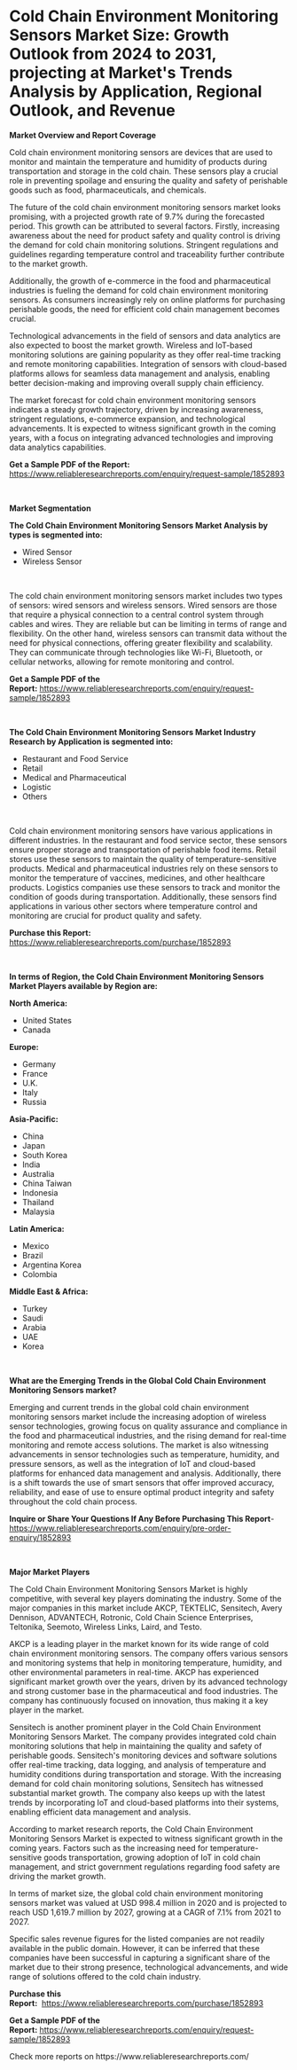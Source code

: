<p><h1>Cold Chain Environment Monitoring Sensors Market Size: Growth Outlook from 2024 to 2031, projecting at Market's Trends Analysis by Application, Regional Outlook, and Revenue</h1></p><p><strong>Market Overview and Report Coverage</strong></p>
<p><p>Cold chain environment monitoring sensors are devices that are used to monitor and maintain the temperature and humidity of products during transportation and storage in the cold chain. These sensors play a crucial role in preventing spoilage and ensuring the quality and safety of perishable goods such as food, pharmaceuticals, and chemicals.</p><p>The future of the cold chain environment monitoring sensors market looks promising, with a projected growth rate of 9.7% during the forecasted period. This growth can be attributed to several factors. Firstly, increasing awareness about the need for product safety and quality control is driving the demand for cold chain monitoring solutions. Stringent regulations and guidelines regarding temperature control and traceability further contribute to the market growth.</p><p>Additionally, the growth of e-commerce in the food and pharmaceutical industries is fueling the demand for cold chain environment monitoring sensors. As consumers increasingly rely on online platforms for purchasing perishable goods, the need for efficient cold chain management becomes crucial.</p><p>Technological advancements in the field of sensors and data analytics are also expected to boost the market growth. Wireless and IoT-based monitoring solutions are gaining popularity as they offer real-time tracking and remote monitoring capabilities. Integration of sensors with cloud-based platforms allows for seamless data management and analysis, enabling better decision-making and improving overall supply chain efficiency.</p><p>The market forecast for cold chain environment monitoring sensors indicates a steady growth trajectory, driven by increasing awareness, stringent regulations, e-commerce expansion, and technological advancements. It is expected to witness significant growth in the coming years, with a focus on integrating advanced technologies and improving data analytics capabilities.</p></p>
<p><strong>Get a Sample PDF of the Report:</strong> <a href="https://www.reliableresearchreports.com/enquiry/request-sample/1852893">https://www.reliableresearchreports.com/enquiry/request-sample/1852893</a></p>
<p>&nbsp;</p>
<p><strong>Market Segmentation</strong></p>
<p><strong>The Cold Chain Environment Monitoring Sensors Market Analysis by types is segmented into:</strong></p>
<p><ul><li>Wired Sensor</li><li>Wireless Sensor</li></ul></p>
<p>&nbsp;</p>
<p><p>The cold chain environment monitoring sensors market includes two types of sensors: wired sensors and wireless sensors. Wired sensors are those that require a physical connection to a central control system through cables and wires. They are reliable but can be limiting in terms of range and flexibility. On the other hand, wireless sensors can transmit data without the need for physical connections, offering greater flexibility and scalability. They can communicate through technologies like Wi-Fi, Bluetooth, or cellular networks, allowing for remote monitoring and control.</p></p>
<p><strong>Get a Sample PDF of the Report:</strong>&nbsp;<a href="https://www.reliableresearchreports.com/enquiry/request-sample/1852893">https://www.reliableresearchreports.com/enquiry/request-sample/1852893</a></p>
<p>&nbsp;</p>
<p><strong>The Cold Chain Environment Monitoring Sensors Market Industry Research by Application is segmented into:</strong></p>
<p><ul><li>Restaurant and Food Service</li><li>Retail</li><li>Medical and Pharmaceutical</li><li>Logistic</li><li>Others</li></ul></p>
<p>&nbsp;</p>
<p><p>Cold chain environment monitoring sensors have various applications in different industries. In the restaurant and food service sector, these sensors ensure proper storage and transportation of perishable food items. Retail stores use these sensors to maintain the quality of temperature-sensitive products. Medical and pharmaceutical industries rely on these sensors to monitor the temperature of vaccines, medicines, and other healthcare products. Logistics companies use these sensors to track and monitor the condition of goods during transportation. Additionally, these sensors find applications in various other sectors where temperature control and monitoring are crucial for product quality and safety.</p></p>
<p><strong>Purchase this Report:</strong>&nbsp; <a href="https://www.reliableresearchreports.com/purchase/1852893">https://www.reliableresearchreports.com/purchase/1852893</a></p>
<p>&nbsp;</p>
<p><strong>In terms of Region, the Cold Chain Environment Monitoring Sensors Market Players available by Region are:</strong></p>
<p>
    <p> <strong> North America: </strong>
        <ul>
            <li>United States</li>
            <li>Canada</li>
        </ul>
        </p> 
    <p> <strong> Europe: </strong>
        <ul>
            <li>Germany</li>
            <li>France</li>
            <li>U.K.</li>
            <li>Italy</li>
            <li>Russia</li>
        </ul>
        </p> 
    <p> <strong> Asia-Pacific: </strong>
        <ul>
            <li>China</li>
            <li>Japan</li>
            <li>South Korea</li>
            <li>India</li>
            <li>Australia</li>
            <li>China Taiwan</li>
            <li>Indonesia</li>
            <li>Thailand</li>
            <li>Malaysia</li>
        </ul>
        </p> 
    <p> <strong> Latin America: </strong>
        <ul>
            <li>Mexico</li>
            <li>Brazil</li>
            <li>Argentina Korea</li>
            <li>Colombia</li>
        </ul>
        </p> 
    <p> <strong> Middle East & Africa: </strong>
        <ul>
            <li>Turkey</li>
            <li>Saudi</li>
            <li>Arabia</li>
            <li>UAE</li>
            <li>Korea</li>
        </ul>
    </p>
    </p>
<p>&nbsp;</p>
<p><strong>What are the Emerging Trends in the Global Cold Chain Environment Monitoring Sensors market?</strong></p>
<p><p>Emerging and current trends in the global cold chain environment monitoring sensors market include the increasing adoption of wireless sensor technologies, growing focus on quality assurance and compliance in the food and pharmaceutical industries, and the rising demand for real-time monitoring and remote access solutions. The market is also witnessing advancements in sensor technologies such as temperature, humidity, and pressure sensors, as well as the integration of IoT and cloud-based platforms for enhanced data management and analysis. Additionally, there is a shift towards the use of smart sensors that offer improved accuracy, reliability, and ease of use to ensure optimal product integrity and safety throughout the cold chain process.</p></p>
<p><strong>Inquire or Share Your Questions If Any Before Purchasing This Report</strong>- <a href="https://www.reliableresearchreports.com/enquiry/pre-order-enquiry/1852893">https://www.reliableresearchreports.com/enquiry/pre-order-enquiry/1852893</a></p>
<p>&nbsp;</p>
<p><strong>Major Market Players</strong></p>
<p><p>The Cold Chain Environment Monitoring Sensors Market is highly competitive, with several key players dominating the industry. Some of the major companies in this market include AKCP, TEKTELIC, Sensitech, Avery Dennison, ADVANTECH, Rotronic, Cold Chain Science Enterprises, Teltonika, Seemoto, Wireless Links, Laird, and Testo.</p><p>AKCP is a leading player in the market known for its wide range of cold chain environment monitoring sensors. The company offers various sensors and monitoring systems that help in monitoring temperature, humidity, and other environmental parameters in real-time. AKCP has experienced significant market growth over the years, driven by its advanced technology and strong customer base in the pharmaceutical and food industries. The company has continuously focused on innovation, thus making it a key player in the market. </p><p>Sensitech is another prominent player in the Cold Chain Environment Monitoring Sensors Market. The company provides integrated cold chain monitoring solutions that help in maintaining the quality and safety of perishable goods. Sensitech's monitoring devices and software solutions offer real-time tracking, data logging, and analysis of temperature and humidity conditions during transportation and storage. With the increasing demand for cold chain monitoring solutions, Sensitech has witnessed substantial market growth. The company also keeps up with the latest trends by incorporating IoT and cloud-based platforms into their systems, enabling efficient data management and analysis.</p><p>According to market research reports, the Cold Chain Environment Monitoring Sensors Market is expected to witness significant growth in the coming years. Factors such as the increasing need for temperature-sensitive goods transportation, growing adoption of IoT in cold chain management, and strict government regulations regarding food safety are driving the market growth.</p><p>In terms of market size, the global cold chain environment monitoring sensors market was valued at USD 998.4 million in 2020 and is projected to reach USD 1,619.7 million by 2027, growing at a CAGR of 7.1% from 2021 to 2027.</p><p>Specific sales revenue figures for the listed companies are not readily available in the public domain. However, it can be inferred that these companies have been successful in capturing a significant share of the market due to their strong presence, technological advancements, and wide range of solutions offered to the cold chain industry.</p></p>
<p><strong>Purchase this Report:</strong>&nbsp;&nbsp;<a href="https://www.reliableresearchreports.com/purchase/1852893">https://www.reliableresearchreports.com/purchase/1852893</a></p>
<p></p>
<p><strong>Get a Sample PDF of the Report:</strong>&nbsp;<a href="https://www.reliableresearchreports.com/enquiry/request-sample/1852893">https://www.reliableresearchreports.com/enquiry/request-sample/1852893</a></p>
<p>Check more reports on https://www.reliableresearchreports.com/</p>